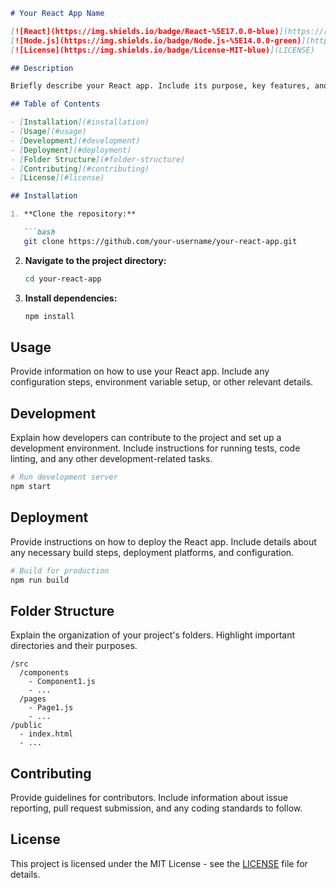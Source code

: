 
```markdown
# Your React App Name

[![React](https://img.shields.io/badge/React-%5E17.0.0-blue)](https://reactjs.org/)
[![Node.js](https://img.shields.io/badge/Node.js-%5E14.0.0-green)](https://nodejs.org/)
[![License](https://img.shields.io/badge/License-MIT-blue)](LICENSE)

## Description

Briefly describe your React app. Include its purpose, key features, and any other relevant information.

## Table of Contents

- [Installation](#installation)
- [Usage](#usage)
- [Development](#development)
- [Deployment](#deployment)
- [Folder Structure](#folder-structure)
- [Contributing](#contributing)
- [License](#license)

## Installation

1. **Clone the repository:**

   ```bash
   git clone https://github.com/your-username/your-react-app.git
   ```

2. **Navigate to the project directory:**

   ```bash
   cd your-react-app
   ```

3. **Install dependencies:**

   ```bash
   npm install
   ```

## Usage

Provide information on how to use your React app. Include any configuration steps, environment variable setup, or other relevant details.

## Development

Explain how developers can contribute to the project and set up a development environment. Include instructions for running tests, code linting, and any other development-related tasks.

```bash
# Run development server
npm start
```

## Deployment

Provide instructions on how to deploy the React app. Include details about any necessary build steps, deployment platforms, and configuration.

```bash
# Build for production
npm run build
```

## Folder Structure

Explain the organization of your project's folders. Highlight important directories and their purposes.

```plaintext
/src
  /components
    - Component1.js
    - ...
  /pages
    - Page1.js
    - ...
/public
  - index.html
  - ...
```

## Contributing

Provide guidelines for contributors. Include information about issue reporting, pull request submission, and any coding standards to follow.

## License

This project is licensed under the MIT License - see the [LICENSE](LICENSE) file for details.
```
